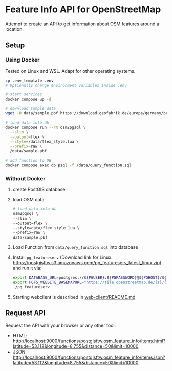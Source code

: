 # Feature Info API for OpenStreetMap

Attempt to create an API to get information about OSM features around a location.

## Setup

### Using Docker

Tested on Linux and WSL. Adapt for other operating systems.

```sh
cp .env_template .env
# Optionally change environment variables inside .env

# start services
docker compose up -d

# download sample data
wget -O data/sample.pbf https://download.geofabrik.de/europe/germany/bremen-latest.osm.pbf

# load data into db
docker compose run --rm osm2pgsql \
  --slim \
  --output=flex \
  --style=/data/flex_style.lua \
  --prefix=raw \
  /data/sample.pbf

# add function to DB
docker compose exec db psql -f /data/query_function.sql
```

### Without Docker

1. create PostGIS database
2. load OSM data:

    ```sh
    # load data into db
    osm2pgsql \
    --slim \
    --output=flex \
    --style=data/flex_style.lua \
    --prefix=raw \
    data/sample.pbf
    ```

3. Load Function from `data/query_function.sql` into database
4. Install `pg_featureserv` (Download link for Linux: <https://postgisftw.s3.amazonaws.com/pg_featureserv_latest_linux.zip>) and run it via:

    ```sh
    export DATABASE_URL=postgres://${PGUSER}:${PGPASSWORD}@${PGHOST}/${PGDATABASE}
    export PGFS_WEBSITE_BASEMAPURL="https://tile.openstreetmap.de/{z}/{x}/{y}.png"
    ./pg_featureserv
    ```

5. Starting webclient is described in [web-client/README.md](web-client/README.md)

## Request API

Request the API with your browser or any other tool:

- HTML: <http://localhost:9000/functions/postgisftw.osm_feature_info/items.html?latitude=53.112&longitude=8.755&distance=50&limit=10000>
- JSON: <http://localhost:9000/functions/postgisftw.osm_feature_info/items.json?latitude=53.112&longitude=8.755&distance=50&limit=10000>


